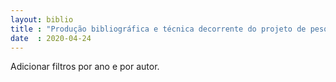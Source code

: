 ```yaml
---
layout: biblio
title : "Produção bibliográfica e técnica decorrente do projeto de pesquisa"
date  : 2020-04-24
---
```


Adicionar filtros por ano e por autor.
